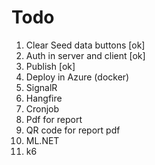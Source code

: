 # Todo

1. Clear Seed data buttons [ok]
2. Auth in server and client [ok]
3. Publish [ok]
4. Deploy in Azure (docker)
5. SignalR
6. Hangfire
7. Cronjob
8. Pdf for report
9. QR code for report pdf
10. ML.NET
11. k6